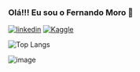
### Olá!!! Eu sou o Fernando Moro 👋

[![linkedin](https://img.shields.io/badge/LinkedIn-0077B5?style=for-the-badge&logo=linkedin&logoColor=white)](www.linkedin.com/in/fernando-moro-660135167) 
[![Kaggle](https://img.shields.io/badge/Kaggle-20BEFF?style=for-the-badge&logo=Kaggle&logoColor=white)](www.linkedin.com/in/fernando-moro-660135167)

![Top Langs](https://github-readme-stats.vercel.app/api/top-langs/?username=MoroF&hide_progress=true)


![image](https://github.com/user-attachments/assets/9b49d53d-6478-4cdb-8ed1-3856bb4d62ad)
